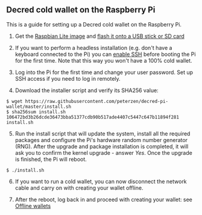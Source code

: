 ## Decred cold wallet on the Raspberry Pi

This is a guide for setting up a Decred cold wallet on the Raspberry Pi.



1. Get the [Raspbian Lite image](https://www.raspberrypi.org/downloads/raspbian/) and [flash it onto a USB stick or SD card](https://www.raspberrypi.org/documentation/installation/installing-images/README.md)


2. If you want to perform a headless installation (e.g. don't have a keyboard connected to the Pi) you can [enable SSH](https://www.raspberrypi.org/documentation/remote-access/ssh/) before booting the Pi for the first time.  Note that this way you won't have a 100% cold wallet.

3. Log into the Pi for the first time and change your user password.  Set up SSH access if you need to log in remotely.

4. Download the installer script and verify its SHA256 value:

```
$ wget https://raw.githubusercontent.com/peterzen/decred-pi-wallet/master/install.sh
$ sha256sum install.sh
106472bd3b26dcde36473bba51377cdb90b517ade4407c5447c647b11894f281  install.sh

```

5. Run the install script that will update the system, install all the required packages and configure the Pi's hardware random number generator (RNG).  After the upgrade and package installation is completed, it will ask you to confirm the kernel upgrade - answer *Yes*.  Once the upgrade is finished, the Pi will reboot.

```
$ ./install.sh
````

6. If you want to run a cold wallet, you can now disconnect the network cable and carry on with creating your wallet offline.

7. After the reboot, log back in and proceed with creating your wallet: see [Offline wallets](https://github.com/chappjc/dcrwallet/blob/master/docs/offline_wallets.md)


